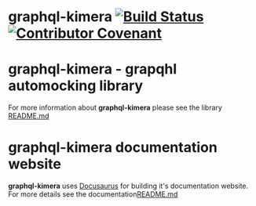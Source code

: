 # graphql-kimera [![Build Status](https://travis-ci.org/lola-tech/graphql-mirage.svg?branch=master)](https://travis-ci.org/lola-tech/graphql-mirage) [![Contributor Covenant](https://img.shields.io/badge/Contributor%20Covenant-v2.0%20adopted-ff69b4.svg)](code_of_conduct.md)

# graphql-kimera - grapqhl automocking library

For more information about **graphql-kimera** please see the library [README.md](https://github.com/lola-tech/graphql-mirage/packages/graphql-mirage/README.md)

# graphql-kimera documentation website

**graphql-kimera** uses [Docusaurus](docusaurus.io) for building it's documentation website. For more details see the documentation[README.md](https://github.com/lola-tech/graphql-mirage/packages/packages/graphql-mirage-docs/README.md)
